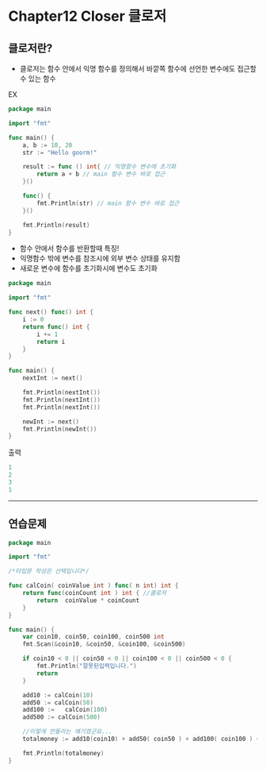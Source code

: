 # Chapter12 Closer 클로저

## 클로저란?

- 클로저는 함수 안에서 익명 함수를 정의해서 바깥쪽 함수에 선언한 변수에도 접근할 수 있는 함수

EX

```go
package main

import "fmt"

func main() {
	a, b := 10, 20
	str := "Hello goorm!"

	result := func () int{ // 익명함수 변수에 초기화
		return a + b // main 함수 변수 바로 접근
	}()

	func() {
		fmt.Println(str) // main 함수 변수 바로 접근
	}()

	fmt.Println(result)
}
```

- 함수 안에서 함수를 반환할때 특징!
- 익명함수 밖에 변수를 참조시에 외부 변수 상태를 유지함
- 새로운 변수에 함수를 초기화시에 변수도 초기화

```go
package main

import "fmt"

func next() func() int {
	i := 0
	return func() int {
		i += 1
		return i
	}
}

func main() {
	nextInt := next()

	fmt.Println(nextInt())
	fmt.Println(nextInt())
	fmt.Println(nextInt())

	newInt := next()
	fmt.Println(newInt())
}
```

출력

```go
1
2
3
1
```

---

## 연습문제

```go
package main

import "fmt"

/*타입문 작성은 선택입니다*/

func calCoin( coinValue int ) func( n int) int {
	return func(coinCount int ) int { //클로저
		return  coinValue * coinCount
	}
}

func main() {
	var coin10, coin50, coin100, coin500 int
	fmt.Scan(&coin10, &coin50, &coin100, &coin500)

	if coin10 < 0 || coin50 < 0 || coin100 < 0 || coin500 < 0 {
		fmt.Println("잘못된입력입니다.")
		return
	}

	add10 := calCoin(10)
	add50 := calCoin(50)
	add100 :=	calCoin(100)
	add500 := calCoin(500)

	//이렇게 만들라는 얘기였군요...
	totalmoney := add10(coin10) + add50( coin50 ) + add100( coin100 ) + add500( coin500 )

	fmt.Println(totalmoney)
}
```
